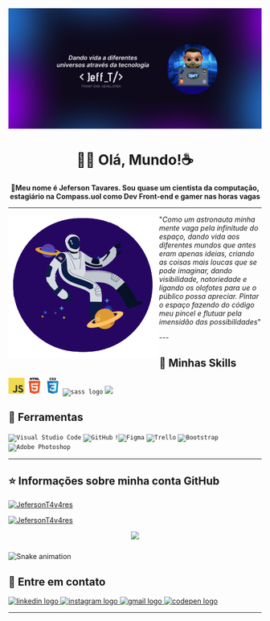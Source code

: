 <img src="./imgs/bg_space.png" min-width="900px" max-width="900px" width="900px">

<h1 align="center">👨‍💻 Olá, Mundo!☕</h1>
<p font-size="18px" align="center"> 🖖<strong>Meu nome é Jeferson Tavares. Sou quase um cientista da computação, estagiário na Compass.uol como Dev Front-end e gamer nas horas vagas</strong></p>

---

<div>
  <img src="./imgs/space-guy.png" min-width="300px" max-width="300px" width="300px" align="left">
  <p>"<em>Como um astronauta minha mente vaga pela infinitude do espaço, dando vida aos diferentes mundos que antes eram apenas ideias, criando as coisas mais loucas que se pode imaginar, dando visibilidade, notoriedade e ligando os olofotes para ue o público possa apreciar. Pintar o espaço fazendo do código meu pincel e flutuar pela imensidão das possibilidades</em>"</p>
</div>
---



## 🚀 Minhas Skills

<code><img height="32" src="https://raw.githubusercontent.com/github/explore/80688e429a7d4ef2fca1e82350fe8e3517d3494d/topics/javascript/javascript.png" alt="Javascript"/></code>
<code><img height="32" src="https://raw.githubusercontent.com/github/explore/80688e429a7d4ef2fca1e82350fe8e3517d3494d/topics/html/html.png" alt="HTML5"/></code>
<code><img height="32" src="https://raw.githubusercontent.com/github/explore/80688e429a7d4ef2fca1e82350fe8e3517d3494d/topics/css/css.png" alt="CSS"/></code>
<code><img src="https://cdn.jsdelivr.net/gh/devicons/devicon/icons/sass/sass-original.svg" height="40" width="52" alt="sass logo"  /></code>
<code><img src="https://img.icons8.com/color/48/000000/bootstrap.png" height="32"/></code>


## 💼 Ferramentas

<code>![Visual Studio Code](https://img.shields.io/badge/Visual%20Studio%20Code-0078d7.svg?style=for-the-badge&logo=visual-studio-code&logoColor=white)</code>
<code>![GitHub](https://img.shields.io/badge/github-%23121011.svg?style=for-the-badge&logo=github&logoColor=white)</code>
<code>!![Figma](https://img.shields.io/badge/figma-%23F24E1E.svg?style=for-the-badge&logo=figma&logoColor=white)</code>
<code>![Trello](https://img.shields.io/badge/Trello-%23121011.svg?style=for-the-badge&logo=Trello&logoColor=white)</code>
<code>![Bootstrap](https://img.shields.io/badge/bootstrap-%23563D7C.svg?style=for-the-badge&logo=bootstrap&logoColor=white)</code>
<code>![Adobe Photoshop](https://img.shields.io/badge/adobe%20photoshop-%2331A8FF.svg?style=for-the-badge&logo=adobe%20photoshop&logoColor=white)</code>

----

## ⭐ Informações sobre minha conta GitHub

  [![JefersonT4v4res](https://github-readme-stats.vercel.app/api?username=JefersonT4v4res&theme=tokyonight)](https://github.com/anuraghazra/github-readme-stats)

  [![JefersonT4v4res](https://github-readme-stats.vercel.app/api/top-langs/?username=JefersonT4v4res&hide=html&layout=compact&theme=dracula)](https://github.com/anuraghazra/github-readme-stats)


<div align="center">
  <img src="https://profile-counter.glitch.me/JefersonT4v4res/count.svg?"  />
</div>

###

<img src="https://raw.githubusercontent.com/JefersonT4v4res/JefersonT4v4res/blob/output/snake.svg" alt="Snake animation" />


## 💬 Entre em contato

<div align="left">
  <a href="https://www.linkedin.com/in/jeferson-74vares/" target="_blank">
    <img src="https://raw.githubusercontent.com/maurodesouza/profile-readme-generator/master/src/assets/icons/social/linkedin/default.svg" width="52" height="40" alt="linkedin logo"  />
  </a>
  <a href="https://www.instagram.com/jeferson_tavares" target="_blank">
    <img src="https://raw.githubusercontent.com/maurodesouza/profile-readme-generator/master/src/assets/icons/social/instagram/default.svg" width="52" height="40" alt="instagram logo"  />
  </a>
  <a href="mailto:jeff.7avares@gmail.com" target="_blank">
    <img src="https://raw.githubusercontent.com/maurodesouza/profile-readme-generator/master/src/assets/icons/social/gmail/default.svg" width="52" height="40" alt="gmail logo"  />
  </a>
  <a href="https://codepen.io/jefersont4v4res" target="_blank">
    <img src="https://raw.githubusercontent.com/maurodesouza/profile-readme-generator/master/src/assets/icons/social/codepen/default.svg" width="52" height="40" alt="codepen logo"  />
  </a>
</div>

---

